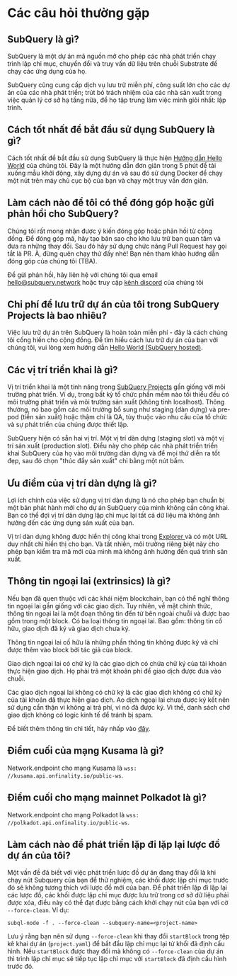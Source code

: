 # Các câu hỏi thường gặp

## SubQuery là gì?

SubQuery là một dự án mã nguồn mở cho phép các nhà phát triển chạy trình lập chỉ mục, chuyển đổi và truy vấn dữ liệu trên chuỗi Substrate để chạy các ứng dụng của họ.

SubQuery cũng cung cấp dịch vụ lưu trữ miễn phí, công suất lớn cho các dự án của các nhà phát triển; trút bỏ trách nhiệm của các nhà sản xuất trong việc quản lý cơ sở hạ tầng nữa, để họ tập trung làm việc mình giỏi nhất: lập trình.

## Cách tốt nhất để bắt đầu sử dụng SubQuery là gì?

Cách tốt nhất để bắt đầu sử dụng SubQuery là thực hiện [Hướng dẫn Hello World](../quickstart/helloworld-localhost.md) của chúng tôi. Đây là một hướng dẫn đơn giản trong 5 phút để tải xuống mẫu khởi động, xây dựng dự án và sau đó sử dụng Docker để chạy một nút trên máy chủ cục bộ của bạn và chạy một truy vấn đơn giản.

## Làm cách nào để tôi có thể đóng góp hoặc gửi phản hồi cho SubQuery?

Chúng tôi rất mong nhận được ý kiến đóng góp hoặc phản hồi từ cộng đồng. Để đóng góp mã, hãy tạo bản sao cho kho lưu trữ bạn quan tâm và đưa ra những thay đổi. Sau đó hãy sử dụng chức năng Pull Request hay gọi tắt là PR. À, đừng quên chạy thử đấy nhé! Bạn nên tham khảo hướng dẫn đóng góp của chúng tôi (TBA).

Để gửi phản hồi, hãy liên hệ với chúng tôi qua email hello@subquery.network hoặc truy cập [kênh discord](https://discord.com/invite/78zg8aBSMG) của chúng tôi

## Chi phí để lưu trữ dự án của tôi trong SubQuery Projects là bao nhiêu?

Việc lưu trữ dự án trên SubQuery là hoàn toàn miễn phí - đây là cách chúng tôi cống hiến cho cộng đồng. Để tìm hiểu cách lưu trữ dự án của bạn với chúng tôi, vui lòng xem hướng dẫn [Hello World (SubQuery hosted)](../quickstart/helloworld-hosted.md).

## Các vị trí triển khai là gì?

Vị trí triển khai là một tính năng trong [SubQuery Projects](https://project.subquery.network) gần giống với môi trường phát triển. Ví dụ, trong bất kỳ tổ chức phần mềm nào tối thiểu đều có môi trường phát triển và môi trường sản xuất (không tính localhost). Thông thường, nó bao gồm các môi trường bổ sung như staging (dàn dựng) và pre-pod (tiền sản xuất) hoặc thậm chí là QA, tùy thuộc vào nhu cầu của tổ chức và sự phát triển của chúng được thiết lập.

SubQuery hiện có sẵn hai vị trí. Một vị trí dàn dựng (staging slot) và một vị trí sản xuất (production slot). Điều này cho phép các nhà phát triển triển khai SubQuery của họ vào môi trường dàn dựng và để mọi thứ diễn ra tốt đẹp, sau đó chọn "thúc đẩy sản xuất" chỉ bằng một nút bấm.

## Ưu điểm của vị trí dàn dựng là gì?

Lợi ích chính của việc sử dụng vị trí dàn dựng là nó cho phép bạn chuẩn bị một bản phát hành mới cho dự án SubQuery của mình không cần công khai. Bạn có thể đợi vị trí dàn dựng lập chỉ mục lại tất cả dữ liệu mà không ảnh hưởng đến các ứng dụng sản xuất của bạn.

Vị trí dàn dựng không được hiển thị công khai trong [ Explorer ](https://explorer.subquery.network/) và có một URL duy nhất chỉ hiển thị cho bạn. Và tất nhiên, môi trường riêng biệt này cho phép bạn kiểm tra mã mới của mình mà không ảnh hưởng đến quá trình sản xuất.

## Thông tin ngoại lai (extrinsics) là gì?

Nếu bạn đã quen thuộc với các khái niệm blockchain, bạn có thể nghĩ thông tin ngoại lai gần giống với các giao dịch. Tuy nhiên, về mặt chính thức, thông tin ngoại lai là một đoạn thông tin đến từ bên ngoài chuỗi và được bao gồm trong một block. Có ba loại thông tin ngoại lai. Bao gồm: thông tin cố hữu, giao dịch đã ký và giao dịch chưa ký.

Thông tin ngoại lai cố hữu là những phần thông tin không được ký và chỉ được thêm vào block bởi tác giả của block.

Giao dịch ngoại lai có chữ ký là các giao dịch có chứa chữ ký của tài khoản thực hiện giao dịch. Họ phải trả một khoản phí để giao dịch được đưa vào chuỗi.

Các giao dịch ngoại lai không có chữ ký là các giao dịch không có chữ ký của tài khoản đã thực hiện giao dịch. Ao dịch ngoại lai chưa được ký kết nên sử dụng cẩn thận vì không ai trả phí, vì nó đã được ký. Vì thế, danh sách chờ giao dịch không có logic kinh tế để tránh bị spam.

Để biết thêm thông tin chi tiết, hãy nhấp vào [đây](https://substrate.dev/docs/en/knowledgebase/learn-substrate/extrinsics).

## Điểm cuối của mạng Kusama là gì?

Network.endpoint cho mạng Kusama là `wss: //kusama.api.onfinality.io/public-ws`.

## Điểm cuối cho mạng mainnet Polkadot là gì?

Network.endpoint cho mạng Polkadot là `wss: //polkadot.api.onfinality.io/public-ws`.

## Làm cách nào để phát triển lặp đi lặp lại lược đồ dự án của tôi?

Một vấn đề đã biết với việc phát triển lược đồ dự án đang thay đổi là khi chạy nút Subquery của bạn để thử nghiệm, các khối được lập chỉ mục trước đó sẽ không tương thích với lược đồ mới của bạn. Để phát triển lặp đi lặp lại các lược đồ, các khối được lập chỉ mục được lưu trữ trong cơ sở dữ liệu phải được xóa, điều này có thể đạt được bằng cách khởi chạy nút của bạn với cờ `--force-clean`. Ví dụ:

```shell
subql-node -f . --force-clean --subquery-name=<project-name>
```

Lưu ý rằng bạn nên sử dụng `--force-clean` khi thay đổi `startBlock` trong tệp kê khai dự án (`project.yaml`) để bắt đầu lập chỉ mục lại từ khối đã định cấu hình. Nếu `startBlock` được thay đổi mà không có `--force-clean` của dự án thì trình lập chỉ mục sẽ tiếp tục lập chỉ mục với `startBlock` đã định cấu hình trước đó.
